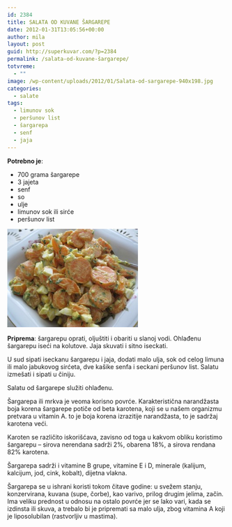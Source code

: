 ```yaml
---
id: 2384
title: SALATA OD KUVANE ŠARGAREPE
date: 2012-01-31T13:05:56+00:00
author: mila
layout: post
guid: http://superkuvar.com/?p=2384
permalink: /salata-od-kuvane-šargarepe/
totvreme:
  - ""
image: /wp-content/uploads/2012/01/Salata-od-sargarepe-940x198.jpg
categories:
  - salate
tags:
  - limunov sok
  - peršunov list
  - šargarepa
  - senf
  - jaja
---
```

**Potrebno je**:

  * 700 grama šargarepe
  * 3 jajeta
  * senf
  * so
  * ulje
  * limunov sok ili sirće
  * peršunov list

<img class="alignnone size-medium wp-image-2385" title="Salata od sargarepe" src="/wp-content/uploads/2012/01/Salata-od-sargarepe-300x225.jpg" alt="" width="300" height="225" /> 

**Priprema**: šargarepu oprati, oljuštiti i obariti u slanoj vodi. Ohlađenu šargarepu iseći na kolutove. Jaja skuvati i sitno iseckati.

U sud sipati iseckanu šargarepu i jaja, dodati malo ulja, sok od celog limuna ili malo jabukovog sirćeta, dve kašike senfa i seckani peršunov list. Salatu izmešati i sipati u činiju.

Salatu od šargarepe služiti ohlađenu.

Šargarepa ili mrkva je veoma korisno povrće. Karakteristična narandžasta boja korena šargarepe potiče od beta karotena, koji se u našem organizmu pretvara u vitamin A.  to je boja korena izrazitije narandžasta, to je sadržaj karotena veći.

Karoten se različito iskorišćava, zavisno od toga u kakvom obliku koristimo šargarepu &#8211; sirova nerendana sadrži 2%, obarena 18%, a sirova rendana 82% karotena.

Šargarepa sadrži i vitamine B grupe, vitamine E i D, minerale (kalijum, kalcijum, jod, cink, kobalt), dijetna vlakna.

Šargarepa se u ishrani koristi tokom čitave godine: u svežem stanju, konzervirana, kuvana (supe, čorbe), kao varivo, prilog drugim jelima, začin. Ima veliku prednost u odnosu na ostalo povrće jer se lako vari, kada se izdinsta ili skuva, a trebalo bi je pripremati sa malo ulja, zbog vitamina A koji je liposolubilan (rastvorljiv u mastima).